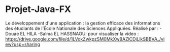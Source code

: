 # Projet-Java-FX
Le développement d'une application : la gestion efficace des informations des étudiants de l’École Nationale des Sciences Appliquées. 
Réalisé par :  -Douae EL HILA    -Salma EL HASSNAOUI 
pour visualiser la video :
https://drive.google.com/file/d/1LVokZwkpzSM0MkXw9AZlCDjLlkSBBVA_/view?usp=sharing
